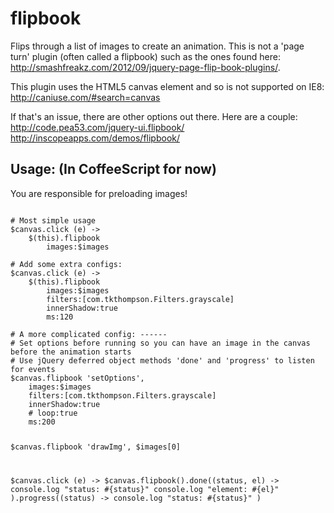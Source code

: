 flipbook
========

Flips through a list of images to create an animation.  This is not a 'page turn' plugin (often called a flipbook) such as the ones found here: http://smashfreakz.com/2012/09/jquery-page-flip-book-plugins/.

This plugin uses the HTML5 canvas element and so is not supported on IE8:
http://caniuse.com/#search=canvas

If that's an issue, there are other options out there.  Here are a couple:
http://code.pea53.com/jquery-ui.flipbook/
http://inscopeapps.com/demos/flipbook/

Usage: (In CoffeeScript for now)
--------------------------------------------
You are responsible for preloading images!

<code>
# Most simple usage
$canvas.click (e) ->
    $(this).flipbook
        images:$images
</code>

<code>
# Add some extra configs:
$canvas.click (e) ->
    $(this).flipbook
	    images:$images
		filters:[com.tkthompson.Filters.grayscale]
		innerShadow:true
		ms:120
</code>

<code>
# A more complicated config: ------
# Set options before running so you can have an image in the canvas before the animation starts
# Use jQuery deferred object methods 'done' and 'progress' to listen for events
$canvas.flipbook 'setOptions', 
    images:$images
    filters:[com.tkthompson.Filters.grayscale]
    innerShadow:true
    # loop:true
    ms:200

$canvas.flipbook 'drawImg', $images[0]

$canvas.click (e) ->
    $canvas.flipbook().done((status, el) -> 
        console.log "status: #{status}"
        console.log "element: #{el}"
    ).progress((status) -> 
        console.log "status: #{status}"
    )
</code>

